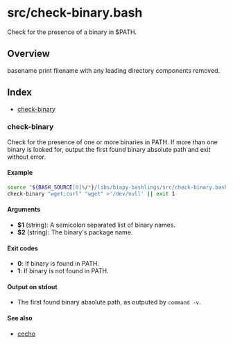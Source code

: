 # src/check-binary.bash

Check for the presence of a binary in $PATH.

## Overview

basename print filename with any leading directory components removed.

## Index

* [check-binary](#check-binary)

### check-binary

Check for the presence of one or more binaries in PATH.
If more than one binary is looked for, output the first found binary
absolute path and exit without error.

#### Example

```bash
source "${BASH_SOURCE[0]%/*}/libs/biapy-bashlings/src/check-binary.bash"
check-binary "wget;curl" "wget" >'/dev/null' || exit 1
```

#### Arguments

* **$1** (string): A semicolon separated list of binary names.
* **$2** (string): The binary's package name.

#### Exit codes

* **0**: If binary is found in PATH.
* **1**: If binary is not found in PATH.

#### Output on stdout

* The first found binary absolute path, as outputed by `command -v`.

#### See also

* [cecho](#cecho)

